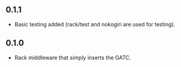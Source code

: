 0.1.1
----

* Basic testing added (rack/test and nokogiri are used for testing).

0.1.0
----

* Rack middleware that simply inserts the GATC.